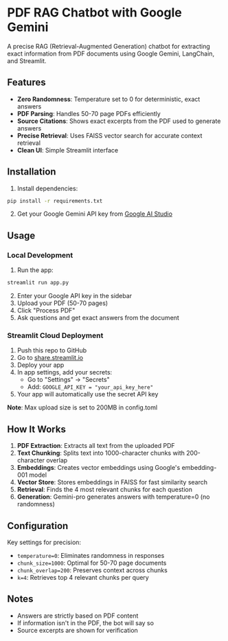 # PDF RAG Chatbot with Google Gemini

A precise RAG (Retrieval-Augmented Generation) chatbot for extracting exact information from PDF documents using Google Gemini, LangChain, and Streamlit.

## Features

- **Zero Randomness**: Temperature set to 0 for deterministic, exact answers
- **PDF Parsing**: Handles 50-70 page PDFs efficiently
- **Source Citations**: Shows exact excerpts from the PDF used to generate answers
- **Precise Retrieval**: Uses FAISS vector search for accurate context retrieval
- **Clean UI**: Simple Streamlit interface

## Installation

1. Install dependencies:

```bash
pip install -r requirements.txt
```

2. Get your Google Gemini API key from [Google AI Studio](https://makersuite.google.com/app/apikey)

## Usage

### Local Development

1. Run the app:

```bash
streamlit run app.py
```

2. Enter your Google API key in the sidebar
3. Upload your PDF (50-70 pages)
4. Click "Process PDF"
5. Ask questions and get exact answers from the document

### Streamlit Cloud Deployment

1. Push this repo to GitHub
2. Go to [share.streamlit.io](https://share.streamlit.io)
3. Deploy your app
4. In app settings, add your secrets:
   - Go to "Settings" → "Secrets"
   - Add: `GOOGLE_API_KEY = "your_api_key_here"`
5. Your app will automatically use the secret API key

**Note**: Max upload size is set to 200MB in config.toml

## How It Works

1. **PDF Extraction**: Extracts all text from the uploaded PDF
2. **Text Chunking**: Splits text into 1000-character chunks with 200-character overlap
3. **Embeddings**: Creates vector embeddings using Google's embedding-001 model
4. **Vector Store**: Stores embeddings in FAISS for fast similarity search
5. **Retrieval**: Finds the 4 most relevant chunks for each question
6. **Generation**: Gemini-pro generates answers with temperature=0 (no randomness)

## Configuration

Key settings for precision:

- `temperature=0`: Eliminates randomness in responses
- `chunk_size=1000`: Optimal for 50-70 page documents
- `chunk_overlap=200`: Preserves context across chunks
- `k=4`: Retrieves top 4 relevant chunks per query

## Notes

- Answers are strictly based on PDF content
- If information isn't in the PDF, the bot will say so
- Source excerpts are shown for verification
